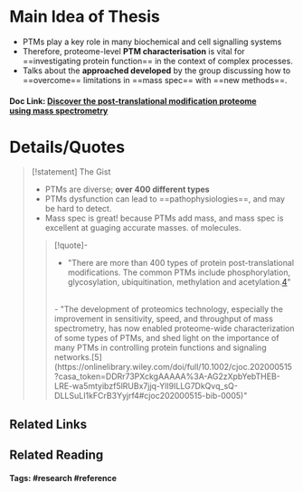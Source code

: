 # Main Idea of Thesis

- PTMs play a key role in many biochemical and cell signalling systems
- Therefore, proteome-level **PTM characterisation** is vital for ==investigating protein function== in the context of complex processes.
- Talks about the **approached developed** by the group discussing how to ==overcome== limitations in ==mass spec== with ==new methods==.

#### Doc Link: [Discover the post‐translational modification proteome using **mass spectrometry**](https://onlinelibrary.wiley.com/doi/abs/10.1002/cjoc.202000515?casa_token=DDRr73PXckgAAAAA:-AG2zXpbYebTHEB-LRE-wa5mtyibzf5lRUBx7jjq-YlI9ILLG7DkQvq_sQ-DLLSuLI1kFCrB3Yyjrf4)


# Details/Quotes

> [!statement] The Gist
> - PTMs are diverse; **over 400 different types**
> - PTMs dysfunction can lead to ==pathophysiologies==, and may be hard to detect. 
> - Mass spec is great! because PTMs add mass, and mass spec is excellent at guaging accurate masses. of molecules.
> 
> >[!quote]-
> >- "There are more than 400 types of protein post-translational modifications. The common PTMs include phosphorylation, glycosylation, ubiquitination, methylation and acetylation.[4](https://onlinelibrary.wiley.com/doi/full/10.1002/cjoc.202000515?casa_token=DDRr73PXckgAAAAA%3A-AG2zXpbYebTHEB-LRE-wa5mtyibzf5lRUBx7jjq-YlI9ILLG7DkQvq_sQ-DLLSuLI1kFCrB3Yyjrf4#cjoc202000515-bib-0004)"
> > </br>
> >- "The development of proteomics technology, especially the improvement in sensitivity, speed, and throughput of mass spectrometry, has now enabled proteome-wide characterization of some types of PTMs, and shed light on the importance of many PTMs in controlling protein functions and signaling networks.[5](https://onlinelibrary.wiley.com/doi/full/10.1002/cjoc.202000515?casa_token=DDRr73PXckgAAAAA%3A-AG2zXpbYebTHEB-LRE-wa5mtyibzf5lRUBx7jjq-YlI9ILLG7DkQvq_sQ-DLLSuLI1kFCrB3Yyjrf4#cjoc202000515-bib-0005)"





## Related Links

## Related Reading



#### Tags: #research #reference 